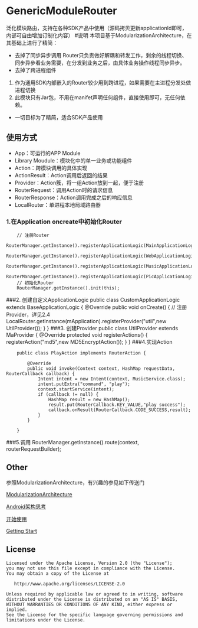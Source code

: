 # GenericModuleRouter
泛化模块路由，支持在各种SDK产品中使用（源码拷贝更新applicationId即可，内部可自由增加订制化内容）
#说明
 本项目基于ModularizationArchitecture，在其基础上进行了精简：
 - 去掉了同步异步调用
 Router只负责做好解耦和转发工作，剩余的线程切换、同步异步看业务需要，在分发到业务之后，由具体业务操作线程同步异步。
 - 去掉了跨进程组件
 1. 作为通用SDK内部嵌入的Router较少用到跨进程，如果需要在主进程分发处做进程切换
 2. 此模块只有Jar包，不用在manifet声明任何组件，直接使用即可，无任何依赖。
 - 一切目标为了精简，适合SDK产品使用
 

## 使用方式

- App：可运行的APP Module
- Library Moudule：模块化中的单一业务或功能组件
- Action：跨模块调用的具体实现
- ActionResult：Action调用后返回的结果
- Provider：Action簇，将一组Action放到一起，便于注册
- RouterRequest：调用Action时的请求信息
- RouterResponse：Action调用完成之后的响应信息
- LocalRouter：单进程本地局域路由器
### 1.在Application oncreate中初始化Router
        // 注册Router
        RouterManager.getInstance().registerApplicationLogic(MainApplicationLogic.class);
        RouterManager.getInstance().registerApplicationLogic(WebApplicationLogic.class);
        RouterManager.getInstance().registerApplicationLogic(MusicApplicationLogic.class);
        RouterManager.getInstance().registerApplicationLogic(PicApplicationLogic.class);
        // 初始化Router
        RouterManager.getInstance().init(this);
###2. 创建自定义ApplicationLogic
        public class CustomApplicationLogic extends BaseApplicationLogic {
            @Override
            public void onCreate() {
                // 注册Provider，详见2.4
                LocalRouter.getInstance(mApplication).registerProvider("util",new UtilProvider());
            }
            }
###3. 创建Provider
        public class UtilProvider extends MaProvider {
            @Override
            protected void registerActions() {
                registerAction("md5",new MD5EncryptAction());
            }
        }
###4.实现Action
        
        public class PlayAction implements RouterAction {
        
            @Override
            public void invoke(Context context, HashMap requestData, RouterCallback callback) {
                Intent intent = new Intent(context, MusicService.class);
                intent.putExtra("command", "play");
                context.startService(intent);
                if (callback != null) {
                    HashMap result = new HashMap();
                    result.put(RouterCallback.KEY_VALUE,"play success");
                    callback.onResult(RouterCallback.CODE_SUCCESS,result);
                }
            }
        
        }
###5.调用
        RouterManager.getInstance().route(context, routerRequestBuilder);
## Other
参照ModularizationArchitecture，有兴趣的参见如下传送门

[ModularizationArchitecture](https://github.com/tianfengjingjing/ModularizationArchitecture)

[Android架构思考](http://blog.spinytech.com/2016/12/28/android_modularization/)

[开始使用](http://blog.spinytech.com/2017/02/01/ma_get_start_cn/)

[Getting Start](http://blog.spinytech.com/2017/02/03/ma_get_start_en/)




## License


    Licensed under the Apache License, Version 2.0 (the "License");
    you may not use this file except in compliance with the License.
    You may obtain a copy of the License at

       http://www.apache.org/licenses/LICENSE-2.0

    Unless required by applicable law or agreed to in writing, software
    distributed under the License is distributed on an "AS IS" BASIS,
    WITHOUT WARRANTIES OR CONDITIONS OF ANY KIND, either express or implied.
    See the License for the specific language governing permissions and
    limitations under the License.


